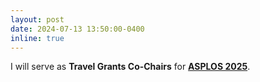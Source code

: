 ```yaml
---
layout: post
date: 2024-07-13 13:50:00-0400
inline: true
---
```


I will serve as <strong>Travel Grants Co-Chairs</strong> for <strong><a href="https://www.asplos-conference.org/asplos2025/">ASPLOS 2025</a></strong>.